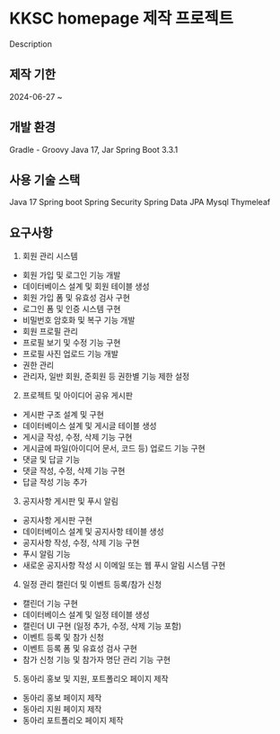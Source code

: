 # KKSC homepage 제작 프로젝트

Description

## 제작 기한

2024-06-27 ~ 

## 개발 환경

Gradle - Groovy
Java 17, Jar
Spring Boot 3.3.1

## 사용 기술 스택

Java 17
Spring boot
Spring Security
Spring Data JPA
Mysql
Thymeleaf

## 요구사항

1. 회원 관리 시스템

- 회원 가입 및 로그인 기능 개발
- 데이터베이스 설계 및 회원 테이블 생성
- 회원 가입 폼 및 유효성 검사 구현
- 로그인 폼 및 인증 시스템 구현
- 비밀번호 암호화 및 복구 기능 개발
- 회원 프로필 관리
- 프로필 보기 및 수정 기능 구현
- 프로필 사진 업로드 기능 개발
- 권한 관리
- 관리자, 일반 회원, 준회원 등 권한별 기능 제한 설정


2. 프로젝트 및 아이디어 공유 게시판

- 게시판 구조 설계 및 구현
- 데이터베이스 설계 및 게시글 테이블 생성
- 게시글 작성, 수정, 삭제 기능 구현
- 게시글에 파일(아이디어 문서, 코드 등) 업로드 기능 구현
- 댓글 및 답글 기능
- 댓글 작성, 수정, 삭제 기능 구현
- 답글 작성 기능 추가


3. 공지사항 게시판 및 푸시 알림

- 공지사항 게시판 구현
- 데이터베이스 설계 및 공지사항 테이블 생성
- 공지사항 작성, 수정, 삭제 기능 구현
- 푸시 알림 기능
- 새로운 공지사항 작성 시 이메일 또는 웹 푸시 알림 시스템 구현


4. 일정 관리 캘린더 및 이벤트 등록/참가 신청

- 캘린더 기능 구현
- 데이터베이스 설계 및 일정 테이블 생성
- 캘린더 UI 구현 (일정 추가, 수정, 삭제 기능 포함)
- 이벤트 등록 및 참가 신청
- 이벤트 등록 폼 및 유효성 검사 구현
- 참가 신청 기능 및 참가자 명단 관리 기능 구현
 
5. 동아리 홍보 및 지원, 포트폴리오 페이지 제작

- 동아리 홍보 페이지 제작
- 동아리 지원 페이지 제작
- 동아리 포트폴리오 페이지 제작



